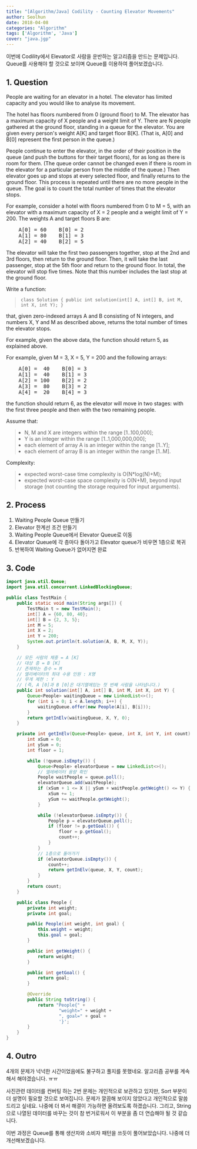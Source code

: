 ```yaml
---
title: "[Algorithm/Java] Codility - Counting Elevator Movements"
author: Seolhun
date: 2018-04-08
categories: "Algorithm"
tags: ['Algorithm', 'Java']
cover: "java.jgp"
---
```

이번에 Codility에서 Elevator로 사람을 운반하는 알고리즘을 만드는 문제입니다. Queue를 사용해야 할 것으로 보이며 Queue를 이용하여 풀어보겠습니다.


## 1. Question
<div id="brinza-task-description">
<p>People are waiting for an elevator in a hotel. The elevator has limited capacity and you would like to analyse its movement.</p>
<p>The hotel has floors numbered from 0 (ground floor) to M. The elevator has a maximum capacity of X people and a weight limit of Y. There are N people gathered at the ground floor, standing in a queue for the elevator. You are given every person's weight A[K] and target floor B[K]. (That is, A[0] and B[0] represent the first person in the queue.)</p>
<p>People continue to enter the elevator, in the order of their position in the queue (and push the buttons for their target floors), for as long as there is room for them. (The queue order cannot be changed even if there is room in the elevator for a particular person from the middle of the queue.) Then elevator goes up and stops at every selected floor, and finally returns to the ground floor. This process is repeated until there are no more people in the queue. The goal is to count the total number of times that the elevator stops.</p>
<p>For example, consider a hotel with floors numbered from 0 to M = 5, with an elevator with a maximum capacity of X = 2 people and a weight limit of Y = 200. The weights A and target floors B are:</p>
<tt style="white-space:pre-wrap">    A[0] = 60    B[0] = 2
    A[1] = 80    B[1] = 3
    A[2] = 40    B[2] = 5</tt>
<p>The elevator will take the first two passengers together, stop at the 2nd and 3rd floors, then return to the ground floor. Then, it will take the last passenger, stop at the 5th floor and return to the ground floor. In total, the elevator will stop five times. Note that this number includes the last stop at the ground floor.</p>
<p>Write a function:</p>
<blockquote><p style="font-family: monospace; font-size: 9pt; display: block; white-space: pre-wrap"><tt>class Solution { public int solution(int[] A, int[] B, int M, int X, int Y); }</tt></p></blockquote>
<p>that, given zero-indexed arrays A and B consisting of N integers, and numbers X, Y and M as described above, returns the total number of times the elevator stops.</p>
<p>For example, given the above data, the function should return 5, as explained above.</p>
<p>For example, given M = 3, X = 5, Y = 200 and the following arrays:</p>
<tt style="white-space:pre-wrap">    A[0] =  40    B[0] = 3
    A[1] =  40    B[1] = 3
    A[2] = 100    B[2] = 2
    A[3] =  80    B[3] = 2
    A[4] =  20    B[4] = 3</tt>
<p>the function should return 6, as the elevator will move in two stages: with the first three people and then with the two remaining people.</p>
<p>Assume that:</p>
<blockquote><ul style="margin: 10px;padding: 0px;"><li>N, M and X are integers within the range [<span class="number">1</span>..<span class="number">100,000</span>];</li>
<li>Y is an integer within the range [<span class="number">1</span>..<span class="number">1,000,000,000</span>];</li>
<li>each element of array A is an integer within the range [<span class="number">1</span>..<span class="number">Y</span>];</li>
<li>each element of array B is an integer within the range [<span class="number">1</span>..<span class="number">M</span>].</li>
</ul>
</blockquote><p>Complexity:</p>
<blockquote><ul style="margin: 10px;padding: 0px;"><li>expected worst-case time complexity is O(N*log(N)+M);</li>
<li>expected worst-case space complexity is O(N+M), beyond input storage (not counting the storage required for input arguments).</li>
</ul>
</blockquote></div>

## 2. Process
1. Waiting People Queue 만들기
2. Elevator 한계선 조건 만들기
3. Waiting People Queue에서 Elevator Queue로 이동
4. Elevator Queue에 각 층마다 돌아가고 Elevator queue가 비우면 1층으로 복귀
5. 반복하여 Waiting Queue가 없어지면 완료

## 3. Code
```java
import java.util.Queue;
import java.util.concurrent.LinkedBlockingQueue;

public class TestMain {
    public static void main(String args[]) {
        TestMain t = new TestMain();
        int[] A = {60, 80, 40};
        int[] B = {2, 3, 5};
        int M = 5;
        int X = 2;
        int Y = 200;
        System.out.println(t.solution(A, B, M, X, Y));
    }

    // 모든 사람의 체중 = A [K]
    // 대상 층 = B [K]
    // 존재하는 층수 = M
    // 엘리베이터의 최대 수용 인원 : X명
    // 무게 제한 : Y
    // (즉, A [0]과 B [0]은 대기열에있는 첫 번째 사람을 나타냅니다.)
    public int solution(int[] A, int[] B, int M, int X, int Y) {
        Queue<People> waitingQueue = new LinkedList<>();
        for (int i = 0; i < A.length; i++) {
            waitingQueue.offer(new People(A[i], B[i]));
        }
        return getInElv(waitingQueue, X, Y, 0);
    }

    private int getInElv(Queue<People> queue, int X, int Y, int count) {
        int xSum = 0;
        int ySum = 0;
        int floor = 1;

        while (!queue.isEmpty()) {
            Queue<People> elevatorQueue = new LinkedList<>();
            // 엘레베이터 용량 확인
            People waitPeople = queue.poll();
            elevatorQueue.add(waitPeople);
            if (xSum + 1 <= X || ySum + waitPeople.getWeight() <= Y) {
                xSum += 1;
                ySum += waitPeople.getWeight();
            }

            while (!elevatorQueue.isEmpty()) {
                People p = elevatorQueue.poll();
                if (floor != p.getGoal()) {
                    floor = p.getGoal();
                    count++;
                }
            }
            // 1층으로 돌아가기
            if (elevatorQueue.isEmpty()) {
                count++;
                return getInElv(queue, X, Y, count);
            }
        }
        return count;
    }

    public class People {
        private int weight;
        private int goal;

        public People(int weight, int goal) {
            this.weight = weight;
            this.goal = goal;
        }

        public int getWeight() {
            return weight;
        }

        public int getGoal() {
            return goal;
        }

        @Override
        public String toString() {
            return "People{" +
                    "weight=" + weight +
                    ", goal=" + goal +
                    '}';
        }
    }
}
```

## 4. Outro
4개의 문제가 넉넉한 시간이었음에도 불구하고 풀지를 못했네요. 알고리즘 공부를 계속해서 해야겠습니다. ㅠㅠ

사진관련 데이터를 컨버팅 하는 2번 문제는 개인적으로 보관하고 있지만, Sort 부분이 더 설명이 필요할 것으로 보여집니다. 문제가 깔끔해 보이지 않았다고 개인적으로 말씀드리고 싶네요. 나중에 더 봐서 해결이 가능하면 올려보도록 하겠습니다. 그리고, String으로 나열된 데이터를 바꾸는 것이 참 번거로워서 이 부분을 좀 더 연습해야 될 것 같습니다.

이번 과정은 Queue를 통해 생산자와 소비자 패턴을 쓰듯이 풀어보았습니다. 나중에 더 개선해보겠습니다.
